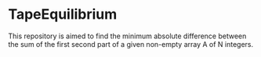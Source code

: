 # TapeEquilibrium
This repository is aimed to find the minimum absolute difference between the sum of the first second part of a given non-empty array A of N integers.
